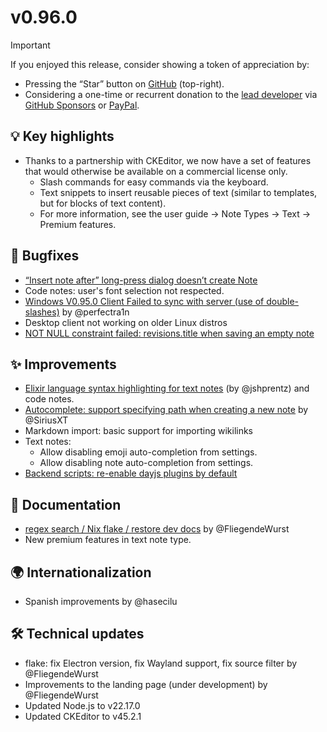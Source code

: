 # v0.96.0
> [!IMPORTANT]
> If you enjoyed this release, consider showing a token of appreciation by:
> 
> *   Pressing the “Star” button on [GitHub](https://github.com/TriliumNext/Notes) (top-right).
> *   Considering a one-time or recurrent donation to the [lead developer](https://github.com/eliandoran) via [GitHub Sponsors](https://github.com/sponsors/eliandoran) or [PayPal](https://paypal.me/eliandoran).

## 💡 Key highlights

*   Thanks to a partnership with CKEditor, we now have a set of features that would otherwise be available on a commercial license only.
    *   Slash commands for easy commands via the keyboard.
    *   Text snippets to insert reusable pieces of text (similar to templates, but for blocks of text content).
    *   For more information, see the user guide → Note Types → Text → Premium features.

## 🐞 Bugfixes

*   [“Insert note after” long-press dialog doesn’t create Note](https://github.com/TriliumNext/Notes/issues/2246)
*   Code notes: user's font selection not respected.
*   [Windows V0.95.0 Client Failed to sync with server (use of double-slashes)](https://github.com/TriliumNext/Notes/issues/2339) by @perfectra1n
*   Desktop client not working on older Linux distros
*   [NOT NULL constraint failed: revisions.title when saving an empty note](https://github.com/TriliumNext/Trilium/issues/6103)

## ✨ Improvements

*   [Elixir language syntax highlighting for text notes](https://github.com/TriliumNext/Notes/pull/2327) (by @jshprentz) and code notes.
*   [Autocomplete: support specifying path when creating a new note](https://github.com/TriliumNext/Notes/pull/2342) by @SiriusXT
*   Markdown import: basic support for importing wikilinks
*   Text notes:
    *   Allow disabling emoji auto-completion from settings.
    *   Allow disabling note auto-completion from settings.
*   [Backend scripts: re-enable dayjs plugins by default](https://github.com/TriliumNext/Trilium/issues/6080)

## 📖 Documentation

*   [regex search / Nix flake / restore dev docs](https://github.com/TriliumNext/Notes/pull/2341) by @FliegendeWurst
*   New premium features in text note type.

## 🌍 Internationalization

*   Spanish improvements by @hasecilu

## 🛠️ Technical updates

*   flake: fix Electron version, fix Wayland support, fix source filter by @FliegendeWurst
*   Improvements to the landing page (under development) by @FliegendeWurst
*   Updated Node.js to v22.17.0
*   Updated CKEditor to v45.2.1